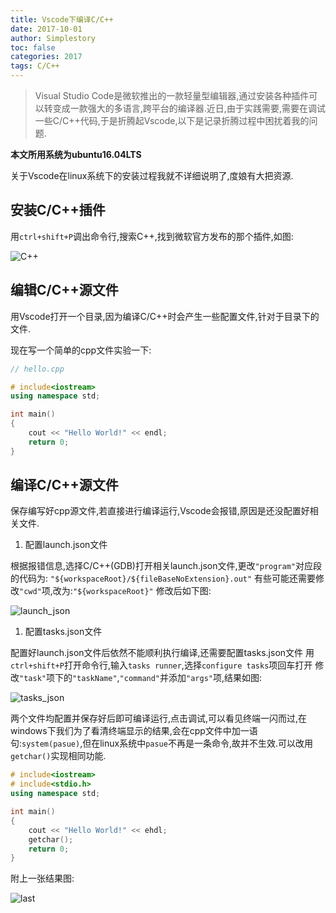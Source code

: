 ```yaml
---
title: Vscode下编译C/C++
date: 2017-10-01
author: Simplestory
toc: false
categories: 2017
tags: C/C++
---
```


>Visual Studio Code是微软推出的一款轻量型编辑器,通过安装各种插件可以转变成一款强大的多语言,跨平台的编译器.近日,由于实践需要,需要在调试一些C/C++代码,于是折腾起Vscode,以下是记录折腾过程中困扰着我的问题.

**本文所用系统为ubuntu16.04LTS**

关于Vscode在linux系统下的安装过程我就不详细说明了,度娘有大把资源.

## 安装C/C++插件

用`ctrl+shift+P`调出命令行,搜索C++,找到微软官方发布的那个插件,如图:

![](https://simplestory-blog-img.oss-cn-guangzhou.aliyuncs.com/in_posts/20171001/C%2B%2B.jpg "C++")


## 编辑C/C++源文件

用Vscode打开一个目录,因为编译C/C++时会产生一些配置文件,针对于目录下的文件.

现在写一个简单的cpp文件实验一下:

```c++
// hello.cpp

# include<iostream>
using namespace std;

int main()
{
    cout << "Hello World!" << endl;
    return 0;
}
```

## 编译C/C++源文件

保存编写好cpp源文件,若直接进行编译运行,Vscode会报错,原因是还没配置好相关文件.

1. 配置launch.json文件

根据报错信息,选择C/C++(GDB)打开相关launch.json文件,更改`"program"`对应段的代码为:
`"${workspaceRoot}/${fileBaseNoExtension}.out"`
有些可能还需要修改`"cwd"`项,改为:`"${workspaceRoot}"`
修改后如下图:

![](https://simplestory-blog-img.oss-cn-guangzhou.aliyuncs.com/in_posts/20171001/launch_json.jpg "launch_json")

1. 配置tasks.json文件

配置好launch.json文件后依然不能顺利执行编译,还需要配置tasks.json文件
用`ctrl+shift+P`打开命令行,输入`tasks runner`,选择`configure tasks`项回车打开
修改`"task"`项下的`"taskName"`,`"command"`并添加`"args"`项,结果如图:

![](https://simplestory-blog-img.oss-cn-guangzhou.aliyuncs.com/in_posts/20171001/tasks_json.jpg "tasks_json")

两个文件均配置并保存好后即可编译运行,点击调试,可以看见终端一闪而过,在windows下我们为了看清终端显示的结果,会在cpp文件中加一语句:`system(pasue)`,但在linux系统中`pasue`不再是一条命令,故并不生效.可以改用`getchar()`实现相同功能.

```c++
# include<iostream>
# include<stdio.h>
using namespace std;

int main()
{
    cout << "Hello World!" << ehdl;
    getchar();
    return 0;
}
```

附上一张结果图:

![](https://simplestory-blog-img.oss-cn-guangzhou.aliyuncs.com/in_posts/20171001/last.jpg "last")